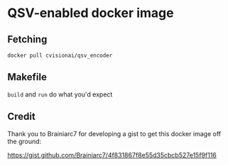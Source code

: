 # QSV-enabled docker image

## Fetching

```
docker pull cvisionai/qsv_encoder
```

## Makefile

`build` and `run` do what you'd expect


## Credit

Thank you to Brainiarc7 for developing a gist to get this docker image off
the ground:

https://gist.github.com/Brainiarc7/4f831867f8e55d35cbcb527e15f9f116
